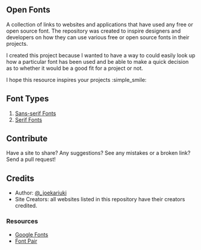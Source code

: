 

##  Open Fonts 

A collection of links to websites and applications that have used any free or open source font. The repository was created to inspire designers and developers on how they can use various free or open source fonts in their projects.

I created this project because I wanted to have a way to could easily look up how a particular font has been used and be able to make a quick decision as to whether it would be a good fit for a project or not.

I hope this resource inspires your projects :simple_smile:


## Font Types

1. [Sans-serif Fonts](./Sans-serif-Fonts.md)
2. [Serif Fonts](./Serif-Fonts.md)

## Contribute

Have a site to share? Any suggestions? See any mistakes or a broken link? Send a pull request!

## Credits
* Author: [@_joekariuki](https://twitter.com/_joekariuki)
* Site Creators: all websites listed in this repository have their creators credited.

### Resources
* [Google Fonts](https://fonts.google.com/)
* [Font Pair](https://fontpair.co/)


